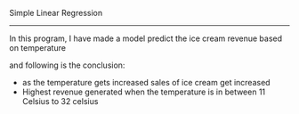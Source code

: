 Simple Linear Regression
<hr>

In this program, I have made a model predict the ice cream revenue based on temperature

and following is the conclusion:

* as the temperature gets increased sales of ice cream get increased
* Highest revenue generated when the temperature is in between 11 Celsius to 32 celsius
